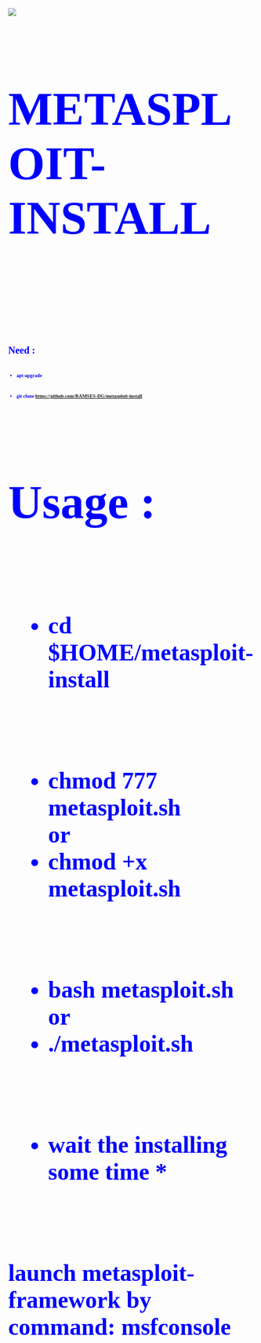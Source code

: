 <html> 
 <body> 
<img src='https://d.top4top.io/p_21675ih5y0.gif'> 
<br>
 
<font color=blue size='10px' face='tahoma'>
 <h1>  <b> METASPLOIT-INSTALL <br> </h1>
<br>
<br>
 <font size='1px'>
<h1>  Need : </h1>
<br> 

* apt upgrade
<br> 

* git clone https://github.com/RAMSES-DG/metasploit-install

<br>
<font size='1px'>



<font color=blue size='10px' face='tahoma'>
 <h1>  <b> Usage : <br> </h1>
  </body>
<br> 

* cd $HOME/metasploit-install
<br> 

  * chmod 777 metasploit.sh  
        or
  * chmod +x metasploit.sh
<br> 

* bash metasploit.sh  
        or
* ./metasploit.sh
<br> 

   * wait the installing some time *
<br> 

launch metasploit-framework by command: msfconsole
</body> 
</html> 
